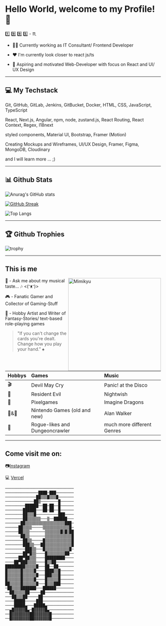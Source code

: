 # Hello World, welcome to my Profile! :blue_heart:

<!--
**Chaosfuchs/Chaosfuchs** is a ✨ _special_ ✨ repository because its `README.md` (this file) appears on your GitHub profile.

-->
 
 :one: :nine: :nine: :five: - :scorpius:

- 👩‍💻 Currently working as IT Consultant/ Frontend Developer

- ❤️ I'm currently look closer to react js/ts
 
- 🌱 Aspiring and motivated Web-Developer with focus on React and UI/ UX Design

---

## 💻 My Techstack

Git, GitHub, GitLab, Jenkins, GitBucket, Docker,
HTML, CSS, JavaScript, TypeScript

React, Next.js, Angular, npm, node, zustand.js,
React Routing, React Context, Regex, I18next

styled components, Material UI, Bootstrap, Framer (Motion)

Creating Mockups and Wireframes,
UI/UX Design, Framer, Figma, MongoDB, Cloudinary

and I will learn more ... ;)

---
## 📊 Github Stats

![Anurag's GitHub stats](https://github-readme-stats.vercel.app/api?username=Chaosfuchs&theme=tokyonight)

[![GitHub Streak](https://github-readme-streak-stats.herokuapp.com?user=Chaosfuchs&theme=tokyonight&border_radius=30&exclude_days=Sun%2CSat&card_width=600)](https://git.io/streak-stats)

![Top Langs](https://github-readme-stats.vercel.app/api/top-langs/?username=Chaosfuchs&theme=tokyonight&layout=donut)

---

## 🏆 Github Trophies

![trophy](https://github-profile-trophy.vercel.app/?username=Chaosfuchs&theme=tokyonight&column=7)

---
 
## This is me

<img alt="Mimikyu" width="300" align="right" src="https://user-images.githubusercontent.com/102142386/160444750-cde9dfec-011c-4e0f-a088-4bc60e50e07e.png"/>

:musical_score: - Ask me about my musical taste... :notes: <(ᵔᴥᵔ)>

:video_game: - Fanatic Gamer and Collector of Gaming-Stuff

:memo: - Hobby Artist and Writer of Fantasy-Stories/ text-based role-playing games


> "If you can't change the cards you're dealt. Change how you play your hand."  :spades:


|Hobbys            |Games                         |Music                     |
|:-----------------|:-----------------------------|:-------------------------|
|:clapper:         |Devil May Cry                 |Panic! at the Disco       |
|:space_invader:   |Resident Evil                 |Nightwish                 |
|:bowling:         |Pixelgames                    |Imagine Dragons           |
|:volcano:&:dragon:|Nintendo Games (old and new)  |Alan Walker               |
|:art:             |Rogue-likes and Dungeoncrawler|much more different Genres| 


---

## Come visit me on: 

:camera:[Instagram](https://www.instagram.com/snowfoxlp/)

💻 [Vercel](https://vercel.com/chaosfuchs)

```
───────────────────────────────
───────────────████─███────────
──────────────██▒▒▒█▒▒▒█───────
─────────────██▒────────█──────
─────────██████──██─██──█──────
────────██████───██─██──█──────
────────██▒▒▒█──────────███────
────────██▒▒▒▒▒▒───▒──██████───
───────██▒▒▒▒▒▒▒▒▒▒▒▒▒▒▒▒▒▒███─
──────██▒▒▒▒─────▒▒▒▒▒▒▒▒▒▒▒▒█─
──────██▒▒▒───────▒▒▒▒▒▒▒█▒█▒██
───────██▒▒───────▒▒▒▒▒▒▒▒▒▒▒▒█
────────██▒▒─────█▒▒▒▒▒▒▒▒▒▒▒▒█
────────███▒▒───██▒▒▒▒▒▒▒▒▒▒▒▒█
─────────███▒▒───█▒▒▒▒▒▒▒▒▒▒▒█─
────────██▀█▒▒────█▒▒▒▒▒▒▒▒██──
──────██▀██▒▒▒────█████████────
────██▀███▒▒▒▒────█▒▒██────────
█████████▒▒▒▒▒█───██──██───────
█▒▒▒▒▒▒█▒▒▒▒▒█────████▒▒█──────
█▒▒▒▒▒▒█▒▒▒▒▒▒█───███▒▒▒█──────
█▒▒▒▒▒▒█▒▒▒▒▒█────█▒▒▒▒▒█──────
██▒▒▒▒▒█▒▒▒▒▒▒█───█▒▒▒███──────
─██▒▒▒▒███████───██████────────
──██▒▒▒▒▒██─────██─────────────
───██▒▒▒██─────██──────────────
────█████─────███──────────────
────█████▄───█████▄────────────
──▄█▓▓▓▓▓█▄─█▓▓▓▓▓█▄───────────
──█▓▓▓▓▓▓▓▓██▓▓▓▓▓▓▓█──────────
──█▓▓▓▓▓▓▓▓██▓▓▓▓▓▓▓█──────────
```


